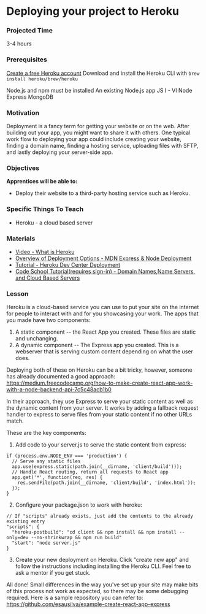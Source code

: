 # Deploying your project to Heroku

### Projected Time
3-4 hours

### Prerequisites
[Create a free Heroku account](https://signup.heroku.com/dc)
Download and install the Heroku CLI with `brew install heroku/brew/heroku`

Node.js and npm must be installed
An existing Node.js app
JS I - VI
Node
Express
MongoDB


### Motivation
Deployment is a fancy term for getting your website or on the web. After building out your app, you might want to share it with others.
One typical work flow to deploying your app could include creating your website, finding a domain name, finding a hosting service, uploading files with SFTP, and lastly deploying your server-side app.


### Objectives
**Apprentices will be able to:** 
- Deploy their website to a third-party hosting service such as Heroku.

### Specific Things To Teach
- Heroku - a cloud based server

### Materials
- [Video - What is Heroku](https://youtu.be/r5ZUQvl9BtE)
- [Overview of Deployment Options - MDN Express & Node Deployment](https://developer.mozilla.org/en-US/docs/Learn/Server-side/Express_Nodejs/deployment)
- [Tutorial - Heroku Dev Center Deployment](https://devcenter.heroku.com/articles/deploying-nodejs)
- [Code School Tutorial(requires sign-in) - Domain Names,Name Servers, and Cloud Based Servers](https://www.codeschool.com/beginners-guide-to-web-development/deploying-your-first-website)

### Lesson

Heroku is a cloud-based service you can use to put your site on the internet for people to interact with and for you showcasing your work. The apps that you made have two components:
1. A static component -- the React App you created. These files are static and unchanging.
2. A dynamic component -- The Express app you created. This is a webserver that is serving custom content depending on what the user does.

Deploying both of these on Heroku can be a bit tricky, however, someone has already documented a good approach: https://medium.freecodecamp.org/how-to-make-create-react-app-work-with-a-node-backend-api-7c5c48acb1b0

In their approach, they use Express to serve your static content as well as the dynamic content from your server. It works by adding a fallback request handler to express to serve files from your static content if no other URLs match.

These are the key components:
1. Add code to your server.js to serve the static content from express:
```
if (process.env.NODE_ENV === 'production') {
  // Serve any static files
  app.use(express.static(path.join(__dirname, 'client/build')));
  // Handle React routing, return all requests to React app
  app.get('*', function(req, res) {
    res.sendFile(path.join(__dirname, 'client/build', 'index.html'));
  });
}
```

2. Configure your package.json to work with heroku:
```
// If "scripts" already exists, just add the contents to the already existing entry
"scripts": {
  "heroku-postbuild": "cd client && npm install && npm install --only=dev --no-shrinkwrap && npm run build"
  "start": "node server.js"
}
```
3. Create your new deployment on Heroku. Click "create new app" and follow the instructions including installing the Heroku CLI. Feel free to ask a mentor if you get stuck.

All done! Small differences in the way you've set up your site may make bits of this process not work as expected, so there may be some debugging required. Here is a sample repository you can refer to: https://github.com/esausilva/example-create-react-app-express 
